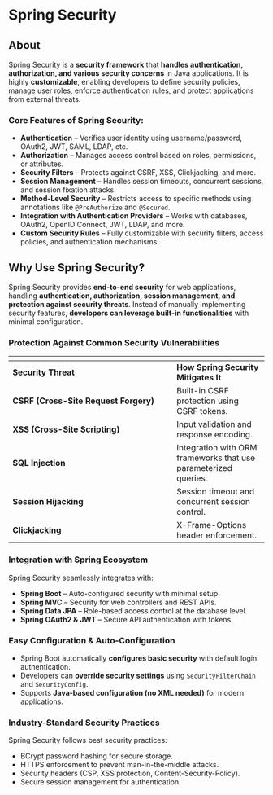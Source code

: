 # Spring Security

## About

Spring Security is a **security framework** that **handles authentication, authorization, and various security concerns** in Java applications. It is highly **customizable**, enabling developers to define security policies, manage user roles, enforce authentication rules, and protect applications from external threats.

### **Core Features of Spring Security:**

* **Authentication** – Verifies user identity using username/password, OAuth2, JWT, SAML, LDAP, etc.
* **Authorization** – Manages access control based on roles, permissions, or attributes.
* **Security Filters** – Protects against CSRF, XSS, Clickjacking, and more.
* **Session Management** – Handles session timeouts, concurrent sessions, and session fixation attacks.
* **Method-Level Security** – Restricts access to specific methods using annotations like `@PreAuthorize` and `@Secured`.
* **Integration with Authentication Providers** – Works with databases, OAuth2, OpenID Connect, JWT, LDAP, and more.
* **Custom Security Rules** – Fully customizable with security filters, access policies, and authentication mechanisms.

## Why Use Spring Security?

Spring Security provides **end-to-end security** for web applications, handling **authentication, authorization, session management, and protection against security threats**. Instead of manually implementing security features, **developers can leverage built-in functionalities** with minimal configuration.

### **Protection Against Common Security Vulnerabilities**

<table data-header-hidden data-full-width="true"><thead><tr><th width="307"></th><th></th></tr></thead><tbody><tr><td><strong>Security Threat</strong></td><td><strong>How Spring Security Mitigates It</strong></td></tr><tr><td><strong>CSRF (Cross-Site Request Forgery)</strong></td><td>Built-in CSRF protection using CSRF tokens.</td></tr><tr><td><strong>XSS (Cross-Site Scripting)</strong></td><td>Input validation and response encoding.</td></tr><tr><td><strong>SQL Injection</strong></td><td>Integration with ORM frameworks that use parameterized queries.</td></tr><tr><td><strong>Session Hijacking</strong></td><td>Session timeout and concurrent session control.</td></tr><tr><td><strong>Clickjacking</strong></td><td>X-Frame-Options header enforcement.</td></tr></tbody></table>

### Integration with Spring Ecosystem

Spring Security seamlessly integrates with:

* **Spring Boot** – Auto-configured security with minimal setup.
* **Spring MVC** – Security for web controllers and REST APIs.
* **Spring Data JPA** – Role-based access control at the database level.
* **Spring OAuth2 & JWT** – Secure API authentication with tokens.

### Easy Configuration & Auto-Configuration

* Spring Boot automatically **configures basic security** with default login authentication.
* Developers can **override security settings** using `SecurityFilterChain` and `SecurityConfig`.
* Supports **Java-based configuration (no XML needed)** for modern applications.

### Industry-Standard Security Practices

Spring Security follows best security practices:

* BCrypt password hashing for secure storage.
* HTTPS enforcement to prevent man-in-the-middle attacks.
* Security headers (CSP, XSS protection, Content-Security-Policy).
* Secure session management for authentication.

